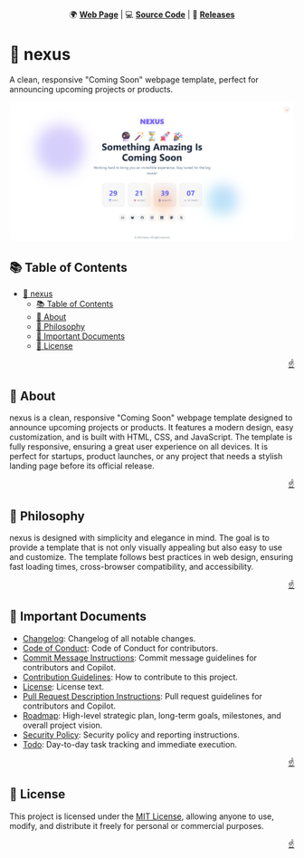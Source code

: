 <!-- markdownlint-disable MD024 MD033 MD041 -->

<a id="top"></a>

<div align=center>

🌍 **[Web Page](https://imfsiddiqui.github.io/nexus)** | 💻
**[Source Code](https://github.com/imfsiddiqui/nexus)** | 🚀
**[Releases](https://github.com/imfsiddiqui/nexus/releases)**

</div>

# 🚀 nexus

A clean, responsive "Coming Soon" webpage template, perfect for announcing
upcoming projects or products.

<div align="center">
  <img
    src="docs/pages/assets/images/banner-standard.png"
    style="border-radius: 10px"
    alt="project banner"
  />
</div>

## 📚 Table of Contents

- [🚀 nexus](#-nexus)
  - [📚 Table of Contents](#-table-of-contents)
  - [📌 About](#-about)
  - [🧠 Philosophy](#-philosophy)
  - [📄 Important Documents](#-important-documents)
  - [📜 License](#-license)

<p align="right"><a href="#top">☝️</a></p>

## 📌 About

nexus is a clean, responsive "Coming Soon" webpage template designed to announce
upcoming projects or products. It features a modern design, easy customization,
and is built with HTML, CSS, and JavaScript. The template is fully responsive,
ensuring a great user experience on all devices. It is perfect for startups,
product launches, or any project that needs a stylish landing page before its
official release.

<p align="right"><a href="#top">☝️</a></p>

## 🧠 Philosophy

nexus is designed with simplicity and elegance in mind. The goal is to provide a
template that is not only visually appealing but also easy to use and customize.
The template follows best practices in web design, ensuring fast loading times,
cross-browser compatibility, and accessibility.

<p align="right"><a href="#top">☝️</a></p>

## 📄 Important Documents

- [Changelog](https://github.com/imfsiddiqui/nexus/blob/main/docs/CHANGELOG.md):
  Changelog of all notable changes.
- [Code of Conduct](https://github.com/imfsiddiqui/nexus/blob/main/docs/CODE-OF-CONDUCT.md):
  Code of Conduct for contributors.
- [Commit Message Instructions](https://github.com/imfsiddiqui/nexus/blob/main/.github/copilot/commit-message-instructions.md):
  Commit message guidelines for contributors and Copilot.
- [Contribution Guidelines](https://github.com/imfsiddiqui/nexus/blob/main/docs/CONTRIBUTING.md):
  How to contribute to this project.
- [License](https://github.com/imfsiddiqui/nexus/blob/main/LICENSE.md): License
  text.
- [Pull Request Description Instructions](https://github.com/imfsiddiqui/nexus/blob/main/.github/copilot/pull-request-description-instructions.md):
  Pull request guidelines for contributors and Copilot.
- [Roadmap](https://github.com/imfsiddiqui/nexus/blob/main/docs/ROADMAP.md):
  High-level strategic plan, long-term goals, milestones, and overall project
  vision.
- [Security Policy](https://github.com/imfsiddiqui/nexus/blob/main/docs/SECURITY.md):
  Security policy and reporting instructions.
- [Todo](https://github.com/imfsiddiqui/nexus/blob/main/docs/TODO.md):
  Day-to-day task tracking and immediate execution.

<p align="right"><a href="#top">☝️</a></p>

## 📜 License

This project is licensed under the
[MIT License](https://github.com/imfsiddiqui/nexus/blob/main/LICENSE.md),
allowing anyone to use, modify, and distribute it freely for personal or
commercial purposes.

<p align="right"><a href="#top">☝️</a></p>
